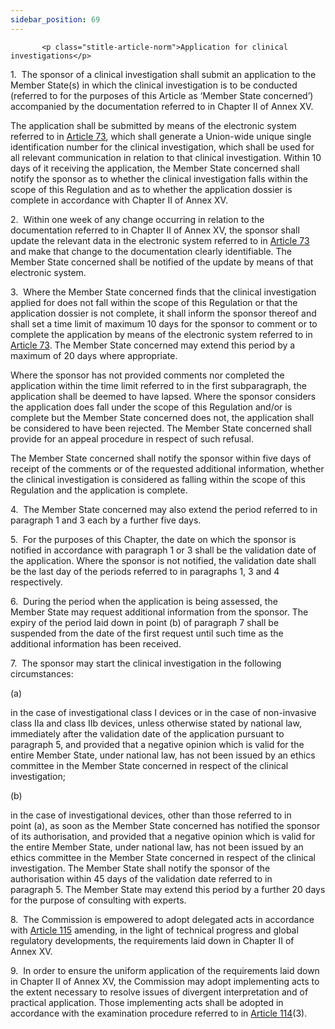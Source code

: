 ```yaml
---
sidebar_position: 69
---
```

           <p class="stitle-article-norm">Application for clinical investigations</p>
   <p class="norm">1.&nbsp;&nbsp;The sponsor of a clinical investigation
 shall submit an application to the Member&nbsp;State(s) in which the 
clinical investigation is to be conducted (referred to for the purposes 
of this Article&nbsp;as ‘Member&nbsp;State concerned’) accompanied by 
the documentation referred to in Chapter II of Annex&nbsp;XV.</p>
   <p class="norm">The application shall be submitted by means of the 
electronic system referred to in <a href='../CHAPTER VI/Article 73 - Electronic system on clinical investigations'> Article 73</a>, which shall generate a
 Union-wide unique single identification number for the clinical 
investigation, which shall be used for all relevant communication in 
relation to that clinical investigation. Within 10 days of it receiving 
the application, the Member&nbsp;State concerned shall notify the 
sponsor as to whether the clinical investigation falls within the scope 
of this Regulation and as to whether the application dossier is complete
 in accordance with Chapter II of Annex&nbsp;XV.</p>
   <p class="norm">2.&nbsp;&nbsp;Within one week of any change occurring
 in relation to the documentation referred to in Chapter II of 
Annex&nbsp;XV, the sponsor shall update the relevant data in the 
electronic system referred to in <a href='../CHAPTER VI/Article 73 - Electronic system on clinical investigations'> Article 73</a> and make that change to
 the documentation clearly identifiable. The Member&nbsp;State concerned
 shall be notified of the update by means of that electronic system.</p>
   <p class="norm">3.&nbsp;&nbsp;Where the Member&nbsp;State concerned 
finds that the clinical investigation applied for does not fall within 
the scope of this Regulation or that the application dossier is not 
complete, it shall inform the sponsor thereof and shall set a time limit
 of maximum 10 days for the sponsor to comment or to complete the 
application by means of the electronic system referred to in 
<a href='../CHAPTER VI/Article 73 - Electronic system on clinical investigations'> Article 73</a>. The Member&nbsp;State concerned may extend this period 
by a maximum of 20 days where appropriate.</p>
   <p class="norm">Where the sponsor has not provided comments nor 
completed the application within the time limit referred to in the first
 subparagraph, the application shall be deemed to have lapsed. Where the
 sponsor considers the application does fall under the scope of this 
Regulation and/or is complete but the Member&nbsp;State concerned does 
not, the application shall be considered to have been rejected. The 
Member&nbsp;State concerned shall provide for an appeal procedure in 
respect of such refusal.</p>
   <p class="norm">The Member&nbsp;State concerned shall notify the 
sponsor within five days of receipt of the comments or of the requested 
additional information, whether the clinical investigation is considered
 as falling within the scope of this Regulation and the application is 
complete.</p>
   <p class="norm">4.&nbsp;&nbsp;The Member&nbsp;State concerned may 
also extend the period referred to in paragraph&nbsp;1 and&nbsp;3 each 
by a further five&nbsp;days.</p>
   <p class="norm">5.&nbsp;&nbsp;For the purposes of this Chapter, the 
date on which the sponsor is notified in accordance with 
paragraph&nbsp;1 or 3 shall be the validation date of the application. 
Where the sponsor is not notified, the validation date shall be the last
 day of the periods referred to in paragraphs&nbsp;1, 3 and 4 
respectively.</p>
   <p class="norm">6.&nbsp;&nbsp;During the period when the application 
is being assessed, the Member&nbsp;State may request additional 
information from the sponsor. The expiry of the period laid down in 
point&nbsp;(b) of paragraph&nbsp;7 shall be suspended from the date of 
the first request until such time as the additional information has been
 received.</p>
   <p class="norm">7.&nbsp;&nbsp;The sponsor may start the clinical investigation in the following circumstances:</p>
   <div class="grid-container grid-list">
      <div class="list grid-list-column-1">
         <span>(a)&nbsp;</span>
      </div>
      <div class="grid-list-column-2">
         <p class="norm">in the case of investigational class I devices 
or in the case of non-invasive class&nbsp;IIa and class&nbsp;IIb 
devices, unless otherwise stated by national law, immediately after the 
validation date of the application pursuant to paragraph&nbsp;5, and 
provided that a negative opinion which is valid for the entire 
Member&nbsp;State, under national law, has not been issued by an ethics 
committee in the Member&nbsp;State concerned in respect of the clinical 
investigation;</p>
      </div>
   </div>
   <div class="grid-container grid-list">
      <div class="list grid-list-column-1">
         <span>(b)&nbsp;</span>
      </div>
      <div class="grid-list-column-2">
         <p class="norm">in the case of investigational devices, other 
than those referred to in point&nbsp;(a), as soon as the 
Member&nbsp;State concerned has notified the sponsor of its 
authorisation, and provided that a negative opinion which is valid for 
the entire Member&nbsp;State, under national law, has not been issued by
 an ethics committee in the Member&nbsp;State concerned in respect of 
the clinical investigation. The Member&nbsp;State shall notify the 
sponsor of the authorisation within 45&nbsp;days of the validation date 
referred to in paragraph&nbsp;5. The Member&nbsp;State may extend this 
period by a further 20&nbsp;days for the purpose of consulting with 
experts.</p>
      </div>
   </div>
   <p class="norm">8.&nbsp;&nbsp;The Commission is empowered to adopt 
delegated acts in accordance with <a href='../CHAPTER X/Article 115 - Exercise of the delegation'> Article 115</a> amending, in the 
light of technical progress and global regulatory developments, the 
requirements laid down in Chapter&nbsp;II of Annex&nbsp;XV.</p>
   <p class="norm">9.&nbsp;&nbsp;In order to ensure the uniform 
application of the requirements laid down in Chapter&nbsp;II of 
Annex&nbsp;XV, the Commission may adopt implementing acts to the extent 
necessary to resolve issues of divergent interpretation and of practical
 application. Those implementing acts shall be adopted in accordance 
with the examination procedure referred to in <a href='../CHAPTER X/Article 114 - Committee procedure'> Article 114</a>(3).</p>